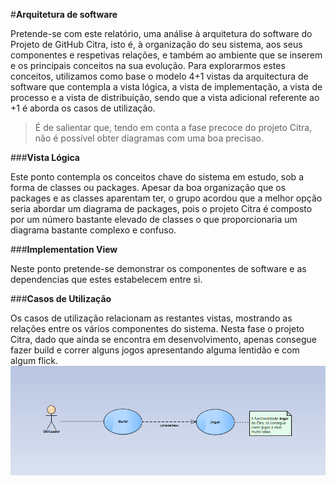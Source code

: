 ﻿
#**Arquitetura de software**

Pretende-se com este relatório, uma análise à arquitetura do software do Projeto de GitHub Citra, isto é, à organização do seu sistema, aos seus componentes e respetivas relações, e também ao ambiente que se inserem e os principais conceitos na sua evolução. Para explorarmos estes conceitos, utilizamos como base o modelo 4+1 vistas da arquitectura de software que contempla a vista lógica, a vista de implementação, a vista de processo e a vista de distribuição, sendo que a vista adicional referente ao +1 é aborda os casos de utilização.

 > É de salientar que, tendo em conta a fase precoce do projeto Citra, não é possível obter diagramas com uma boa precisao.

###**Vista Lógica**

Este ponto contempla os conceitos chave do sistema em estudo, sob a forma de classes ou packages.
Apesar da boa organização que os packages e as classes aparentam ter, o grupo acordou que a melhor opção seria abordar um diagrama de packages, pois o projeto Citra é composto por um número bastante elevado de classes o que proporcionaria um diagrama bastante complexo e confuso.

###**Implementation View**

Neste ponto pretende-se demonstrar os componentes de software e as dependencias que estes estabelecem entre si.

###**Casos de Utilização**

Os casos de utilização relacionam as restantes vistas, mostrando as relações entre os vários componentes do sistema.
Nesta fase o projeto Citra, dado que ainda se encontra em desenvolvimento, apenas consegue fazer build e correr alguns jogos apresentando alguma lentidão e com algum flick.
<br>
![Alt text](https://raw.githubusercontent.com/leonardo95/citra/master/ESOF-docs/Resources/Use_case_view.PNG)